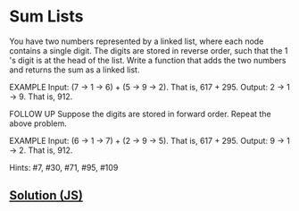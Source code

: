 # Sum Lists

You have two numbers represented by a linked list, where each node contains a single digit. The digits are stored in reverse order, such that the 1 's digit is at the head of the list. Write a function that adds the two numbers and returns the sum as a linked list.

EXAMPLE
Input: (7 -> 1 -> 6) + (5 -> 9 -> 2). That is, 617 + 295.
Output: 2 -> 1 -> 9. That is, 912.

FOLLOW UP
Suppose the digits are stored in forward order. Repeat the above problem.

EXAMPLE
Input: (6 -> 1 -> 7) + (2 -> 9 -> 5). That is, 617 + 295.
Output: 9 -> 1 -> 2. That is, 912.

Hints: #7, #30, #71, #95, #109

## [Solution (JS)](./index.js)
